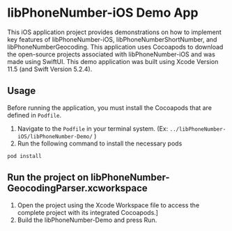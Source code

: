 # **libPhoneNumber-iOS Demo App**

This iOS application project provides demonstrations on how to implement key features of libPhoneNumber-iOS, 
libPhoneNumberShortNumber, and libPhoneNumberGeocoding. This application uses Cocoapods to download
the open-source projects associated with libPhoneNumber-iOS and was made using SwiftUI. This demo application
was built using Xcode Version 11.5 (and Swift Version 5.2.4).

## Usage

Before running the application, you must install the Cocoapods that are defined in `Podfile`.

1) Navigate to the  `Podfile` in your terminal system. (Ex: `../libPhoneNumber-iOS/libPhoneNumber-Demo/` )
2) Run the following command to install the necessary pods
```
pod install
```

## Run the project on libPhoneNumber-GeocodingParser.xcworkspace

1) Open the project using the Xcode Workspace file to access the complete project with its integrated Cocoapods.]
2) Build the libPhoneNumber-Demo and press Run. 
